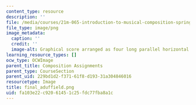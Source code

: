 ```yaml
---
content_type: resource
description: ''
file: /media/courses/21m-065-introduction-to-musical-composition-spring-2014/fa103e22c92061451c25fdc77fba8a1c_final_aduffield.png
file_type: image/png
image_metadata:
  caption: ''
  credit: ''
  image-alt: Graphical score arranged as four long parallel horizontal bars.
learning_resource_types: []
ocw_type: OCWImage
parent_title: Composition Assignments
parent_type: CourseSection
parent_uid: 229bd1d2-f371-61f8-d193-31a304846016
resourcetype: Image
title: final_aduffield.png
uid: fa103e22-c920-6145-1c25-fdc77fba8a1c
---
```

